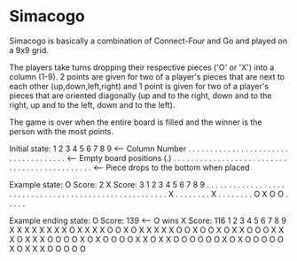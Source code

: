 # Simacogo
Simacogo is basically a combination of Connect-Four and Go and played on a 9x9 grid. 

The players take turns dropping their respective pieces ('O' or 'X') into a column (1-9).  2 points are given for two
of a player's pieces that are next to each other (up,down,left,right) and 1 point is given for two of a player's pieces
that are oriented diagonally (up and to the right, down and to the right, up and to the left, 
down and to the left). 

The game is over when the entire board is filled and the winner is the person with the most points.

Initial state:
1 2 3 4 5 6 7 8 9 <-- Column Number
. . . . . . . . .
. . . . . . . . .
. . . . . . . . .
. . . . . . . . . <-- Empty board positions (.)
. . . . . . . . .
. . . . . . . . .
. . . . . . . . .
. . . . . . . . .
. . . . . . . . . <-- Piece drops to the bottom when placed

Example state:
O Score:	2
X Score:	3
1 2 3 4 5 6 7 8 9
. . . . . . . . .
. . . . . . . . .
. . . . . . . . .
. . . . . . . . .
. . . . . . . . .
. . . . . . . . .
X . . . . . . . .
X . . . . . . . .
O X O O . . . . .

Example ending state:
O Score:	139	 <-- O wins
X Score:	116
1 2 3 4 5 6 7 8 9
X X X X X X X X O
X X X X O O X O X
X X X X O O X O O
X O X X O O O X X
X O X X X O O O O
X O X O O O O X X
O X X O O O O O O
X O X O O O O O X
O X X X O O O O O